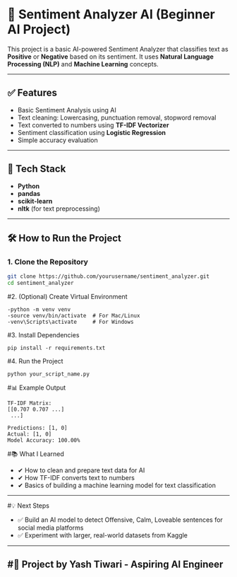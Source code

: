 # 🎯 Sentiment Analyzer AI (Beginner AI Project)

This project is a basic AI-powered Sentiment Analyzer that classifies text as **Positive** or **Negative** based on its sentiment. It uses **Natural Language Processing (NLP)** and **Machine Learning** concepts.

---

## ✅ Features

- Basic Sentiment Analysis using AI  
- Text cleaning: Lowercasing, punctuation removal, stopword removal  
- Text converted to numbers using **TF-IDF Vectorizer**  
- Sentiment classification using **Logistic Regression**  
- Simple accuracy evaluation  

---

## 📂 Tech Stack

- **Python**  
- **pandas**  
- **scikit-learn**  
- **nltk** (for text preprocessing)  

---

## 🛠 How to Run the Project

### **1. Clone the Repository**

```bash
git clone https://github.com/yourusername/sentiment_analyzer.git
cd sentiment_analyzer
```


#2. (Optional) Create Virtual Environment
```
-python -m venv venv
-source venv/bin/activate  # For Mac/Linux
-venv\Scripts\activate     # For Windows
```

#3. Install Dependencies
```
pip install -r requirements.txt
```

#4. Run the Project
```
python your_script_name.py
```

#📊 Example Output
```
TF-IDF Matrix:
[[0.707 0.707 ...]
 ...]

Predictions: [1, 0]
Actual: [1, 0]
Model Accuracy: 100.00%
```

#📚 What I Learned
- ✔ How to clean and prepare text data for AI
- ✔ How TF-IDF converts text to numbers
- ✔ Basics of building a machine learning model for text classification

---
#💡 Next Steps
- ✅ Build an AI model to detect Offensive, Calm, Loveable sentences for social media platforms
- ✅ Experiment with larger, real-world datasets from Kaggle
---
#🙌 Project by Yash Tiwari - Aspiring AI Engineer
---

